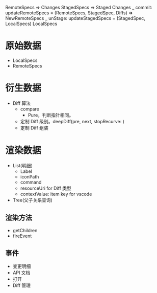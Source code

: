 RemoteSpecs
=> Changes
StagedSpecs
=> Staged Changes
_ commit: updateRemoteSpecs = (RemoteSpecs, StagedSpec, Diffs) => NewRemoteSpecs
_ unStage: updateStagedSpecs = (StagedSpec, LocalSpecs)
LocalSpecs

# 原始数据

- LocalSpecs
- RemoteSpecs

# 衍生数据

- Diff 算法
  - compare
    - Pure，判断指针相同。
  - 定制 Diff 级别。deepDiff(pre, next, stopRecurve: )
  - 定制 Diff 组装

# 渲染数据

- List(明细)
  - Label
  - iconPath
  - command
  - resourceUri for Diff 类型
  - contextValue: item key for vscode
- Tree(父子关系查询)

## 渲染方法

- getChildren
- fireEvent

## 事件

- 变更明细
- API 文档
- 打开
- Diff 管理
